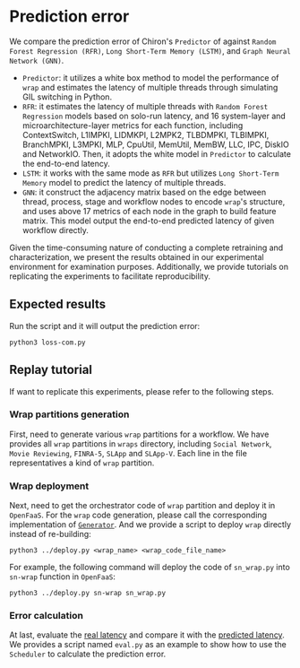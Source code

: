 # Prediction error

We compare the prediction error of Chiron's `Predictor` of  against `Random Forest Regression (RFR)`, `Long Short-Term Memory (LSTM)`, and `Graph Neural Network (GNN)`.
* `Predictor`: it utilizes a white box method to model the performance of `wrap` and estimates the latency of multiple threads through simulating GIL switching in Python.
* `RFR`: it estimates the latency of multiple threads with `Random Forest Regression` models based on solo-run latency, and 16 system-layer and microarchitecture-layer metrics for each function, including ContextSwitch, L1IMPKI, LIDMKPI, L2MPK2, TLBDMPKI, TLBIMPKI, BranchMPKI, L3MPKI, MLP, CpuUtil, MemUtil, MemBW, LLC, IPC, DiskIO and NetworkIO. Then, it adopts the white model in `Predictor` to calculate the end-to-end latency.
* `LSTM`: it works with the same mode as `RFR` but utilizes `Long Short-Term Memory` model to predict the latency of multiple threads.
* `GNN`: it construct the adjacency matrix based on the edge between thread, process, stage and workflow nodes to encode `wrap`'s structure, and uses above 17 metrics of each node in the graph to build feature matrix. This model output the end-to-end predicted latency of given workflow directly.

Given the time-consuming nature of conducting a complete retraining and characterization, we present the results obtained in our experimental environment for examination purposes. Additionally, we provide tutorials on replicating the experiments to facilitate reproducibility.

## Expected results
Run the script and it will output the prediction error:
```
python3 loss-com.py
```

## Replay tutorial

If want to replicate this experiments, please refer to the following steps.

### Wrap partitions generation

First, need to generate various `wrap` partitions for a workflow. We have provides all `wrap` partitions in `wraps` directory, including `Social Network`, `Movie Reviewing`, `FINRA-5`, `SLApp` and `SLApp-V`. Each line in the file representatives a kind of `wrap` partition.

### Wrap deployment

Next, need to get the orchestrator code of `wrap` partition and deploy it in `OpenFaaS`. For the `wrap` code generation, please call the corresponding implementation of [`Generator`](https://github.com/ykiauz/Chiron/tree/main/Generator). And we provide a script to deploy `wrap` directly instead of re-building:
```
python3 ../deploy.py <wrap_name> <wrap_code_file_name>
```
For example, the following command will deploy the code of `sn_wrap.py` into `sn-wrap` function in `OpenFaaS`:
```
python3 ../deploy.py sn-wrap sn_wrap.py
```

### Error calculation
At last, evaluate the [real latency](https://github.com/ykiauz/Chiron/tree/main/Evaluation/latency) and compare it with the [predicted latency](https://github.com/ykiauz/Chiron/tree/main/Scheduler). We provides a script named `eval.py` as an example to show how to use the `Scheduler` to calculate the prediction error.